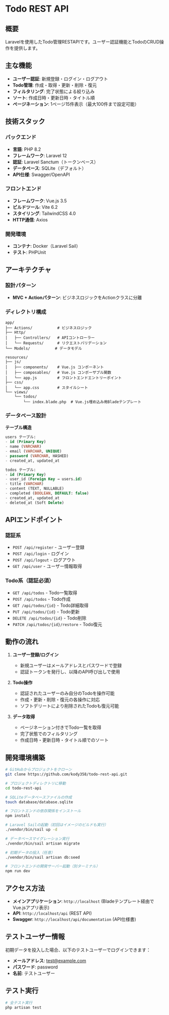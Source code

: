 # Todo REST API

## 概要

Laravelを使用したTodo管理RESTAPIです。ユーザー認証機能とTodoのCRUD操作を提供します。

## 主な機能

- **ユーザー認証**: 新規登録・ログイン・ログアウト
- **Todo管理**: 作成・取得・更新・削除・復元
- **フィルタリング**: 完了状態による絞り込み
- **ソート**: 作成日時・更新日時・タイトル順
- **ページネーション**: 1ページ15件表示（最大100件まで設定可能）

## 技術スタック

### バックエンド
- **言語**: PHP 8.2
- **フレームワーク**: Laravel 12
- **認証**: Laravel Sanctum（トークンベース）
- **データベース**: SQLite（デフォルト）
- **API仕様**: Swagger/OpenAPI

### フロントエンド
- **フレームワーク**: Vue.js 3.5
- **ビルドツール**: Vite 6.2
- **スタイリング**: TailwindCSS 4.0
- **HTTP通信**: Axios

### 開発環境
- **コンテナ**: Docker（Laravel Sail）
- **テスト**: PHPUnit

## アーキテクチャ

### 設計パターン
- **MVC + Actionパターン**: ビジネスロジックをActionクラスに分離

### ディレクトリ構成
```
app/
├── Actions/           # ビジネスロジック
├── Http/
│   ├── Controllers/   # APIコントローラー
│   └── Requests/      # リクエストバリデーション
└── Models/           # データモデル

resources/
├── js/
│   ├── components/    # Vue.js コンポーネント
│   ├── composables/   # Vue.js コンポーザブル関数
│   └── app.js         # フロントエンドエントリーポイント
├── css/
│   └── app.css        # スタイルシート
└── views/
    └── todos/
        └── index.blade.php  # Vue.js埋め込み用Bladeテンプレート
```

### データベース設計

**テーブル構造**
```sql
users テーブル:
- id (Primary Key)
- name (VARCHAR)
- email (VARCHAR, UNIQUE)
- password (VARCHAR, HASHED)
- created_at, updated_at

todos テーブル:
- id (Primary Key)
- user_id (Foreign Key → users.id)
- title (VARCHAR)
- content (TEXT, NULLABLE)
- completed (BOOLEAN, DEFAULT: false)
- created_at, updated_at
- deleted_at (Soft Delete)
```

## APIエンドポイント

### 認証系
- `POST /api/register` - ユーザー登録
- `POST /api/login` - ログイン
- `POST /api/logout` - ログアウト
- `GET /api/user` - ユーザー情報取得

### Todo系（認証必須）
- `GET /api/todos` - Todo一覧取得
- `POST /api/todos` - Todo作成
- `GET /api/todos/{id}` - Todo詳細取得
- `PUT /api/todos/{id}` - Todo更新
- `DELETE /api/todos/{id}` - Todo削除
- `PATCH /api/todos/{id}/restore` - Todo復元

## 動作の流れ

1. **ユーザー登録/ログイン**
   - 新規ユーザーはメールアドレスとパスワードで登録
   - 認証トークンを発行し、以降のAPI呼び出しで使用

2. **Todo操作**
   - 認証されたユーザーのみ自分のTodoを操作可能
   - 作成・更新・削除・復元の各操作に対応
   - ソフトデリートにより削除されたTodoも復元可能

3. **データ取得**
   - ページネーション付きでTodo一覧を取得
   - 完了状態でのフィルタリング
   - 作成日時・更新日時・タイトル順でのソート

## 開発環境構築

```bash
# GitHubからプロジェクトをクローン
git clone https://github.com/kody358/todo-rest-api.git

# プロジェクトディレクトリに移動
cd todo-rest-api

# SQLiteデータベースファイルの作成
touch database/database.sqlite

# フロントエンドの依存関係をインストール
npm install

# Laravel Sailの起動（初回はイメージのビルドも実行）
./vendor/bin/sail up -d

# データベースマイグレーション実行
./vendor/bin/sail artisan migrate

# 初期データの投入（任意）
./vendor/bin/sail artisan db:seed

# フロントエンドの開発サーバー起動（別ターミナル）
npm run dev
```

## アクセス方法

- **メインアプリケーション**: `http://localhost` (Bladeテンプレート経由でVue.jsアプリ表示)
- **API**: `http://localhost/api` (REST API)
- **Swagger**: `http://localhost/api/documentation` (API仕様書)

## テストユーザー情報

初期データを投入した場合、以下のテストユーザーでログインできます：

- **メールアドレス**: test@example.com
- **パスワード**: password
- **名前**: テストユーザー

## テスト実行

```bash
# 全テスト実行
php artisan test
```
